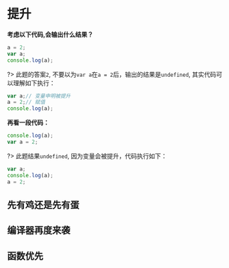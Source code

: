 # 提升

**考虑以下代码,会输出什么结果？**

```js
a = 2;
var a;
console.log(a);
```

?> 此题的答案`2`, 不要以为`var a`在`a = 2`后，输出的结果是`undefined`, 其实代码可以理解如下执行：

```js
var a;// 变量申明被提升
a = 2;// 赋值
console.log(a);
```

**再看一段代码：**

```js
console.log(a);
var a = 2;
```

?> 此题结果`undefined`, 因为变量会被提升，代码执行如下：

```js
var a;
console.log(a);
a = 2;
```


## 先有鸡还是先有蛋

## 编译器再度来袭

## 函数优先


